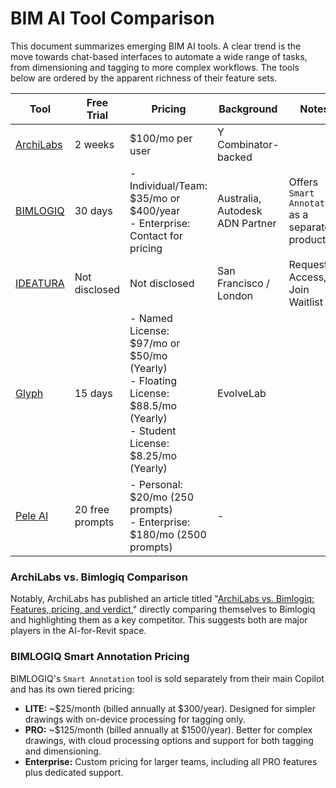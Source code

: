 # BIM AI Tool Comparison

This document summarizes emerging BIM AI tools. A clear trend is the move towards chat-based interfaces to automate a wide range of tasks, from dimensioning and tagging to more complex workflows. The tools below are ordered by the apparent richness of their feature sets.

| Tool | Free Trial | Pricing | Background | Notes |
|---|---|---|---|---|
| [ArchiLabs](https://archilabs.ai/) | 2 weeks | $100/mo per user | Y Combinator-backed | |
| [BIMLOGIQ](https://bimlogiq.com/) | 30 days | - Individual/Team: $35/mo or $400/year<br>- Enterprise: Contact for pricing | Australia, Autodesk ADN Partner | Offers `Smart Annotation` as a separate product. |
| [IDEATURA](https://ideatura.ai/) | Not disclosed | Not disclosed | San Francisco / London | Request Access, Join Waitlist |
| [Glyph](https://www.evolvelab.io/glyph) | 15 days | - Named License: $97/mo or $50/mo (Yearly)<br>- Floating License: $88.5/mo (Yearly)<br>- Student License: $8.25/mo (Yearly) | EvolveLab | |
| [Pele AI](https.pele-assistant.online/pele) | 20 free prompts | - Personal: $20/mo (250 prompts)<br>- Enterprise: $180/mo (2500 prompts) | - | |


### ArchiLabs vs. Bimlogiq Comparison

Notably, ArchiLabs has published an article titled "[ArchiLabs vs. Bimlogiq: Features, pricing, and verdict](https://archilabs.ai/posts/archilabs-vs-bimlogiq-features-pricing-and-verdict)," directly comparing themselves to Bimlogiq and highlighting them as a key competitor. This suggests both are major players in the AI-for-Revit space.


### BIMLOGIQ Smart Annotation Pricing

BIMLOGIQ's `Smart Annotation` tool is sold separately from their main Copilot and has its own tiered pricing:

- **LITE:** ~$25/month (billed annually at $300/year). Designed for simpler drawings with on-device processing for tagging only.
- **PRO:** ~$125/month (billed annually at $1500/year). Better for complex drawings, with cloud processing options and support for both tagging and dimensioning.
- **Enterprise:** Custom pricing for larger teams, including all PRO features plus dedicated support.